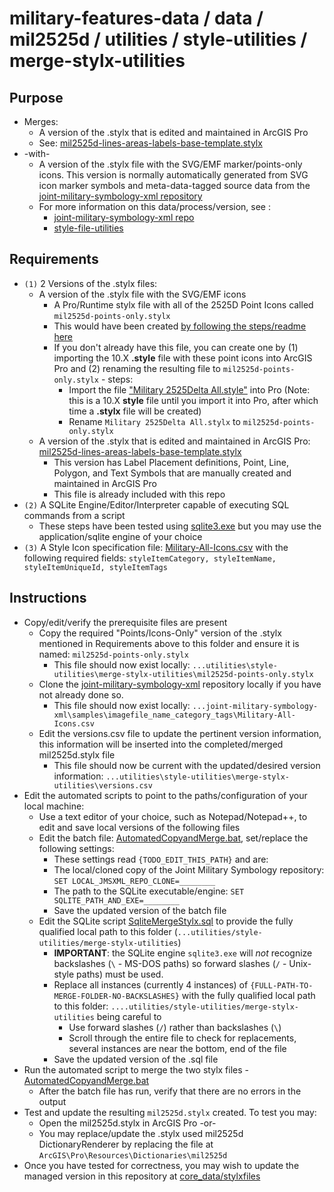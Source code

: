 # military-features-data / data / mil2525d / utilities / style-utilities / merge-stylx-utilities

## Purpose

* Merges:
    * A version of the .stylx that is edited and maintained in ArcGIS Pro
    * See: [mil2525d-lines-areas-labels-base-template.stylx](../../../core_data/stylxfiles/mil2525d-lines-areas-labels-base-template.stylx)
* -with-
    * A version of the .stylx file with the SVG/EMF marker/points-only icons. This version is normally automatically generated from SVG icon marker symbols and meta-data-tagged source data from the [joint-military-symbology-xml repository](https://github.com/Esri/joint-military-symbology-xml)
    * For more information on this data/process/version, see :
        * [joint-military-symbology-xml repo](https://github.com/Esri/joint-military-symbology-xml)
        * [style-file-utilities](../style-file-utilities)

## Requirements

* `(1)` 2 Versions of the .stylx files:
    * A version of the .stylx file with the SVG/EMF icons 
        * A Pro/Runtime stylx file with all of the 2525D Point Icons called `mil2525d-points-only.stylx`
        * This would have been created [by following the steps/readme here](../../utilities)
        * If you don't already have this file, you can create one by (1) importing the 10.X **.style** file with these point icons into ArcGIS Pro and (2) renaming the resulting file to `mil2525d-points-only.stylx` - steps:
            * Import the file ["Military 2525Delta All.style"](../../../core_data/stylefiles/Military%202525Delta%20All.style) into Pro (Note: this is a 10.X **style** file until you import it into Pro, after which time a **.stylx** file will be created)
            * Rename `Military 2525Delta All.stylx` to `mil2525d-points-only.stylx`
    *  A version of the .stylx that is edited and maintained in ArcGIS Pro: [mil2525d-lines-areas-labels-base-template.stylx](../../../core_data/stylxfiles/mil2525d-lines-areas-labels-base-template.stylx)
        *  This version has Label Placement definitions, Point, Line, Polygon, and Text Symbols that are manually created and maintained in ArcGIS Pro
        *  This file is already included with this repo
*  `(2)` A SQLite Engine/Editor/Interpreter capable of executing SQL commands from a script
    *  These steps have been tested using [sqlite3.exe](http://www.sqlite.org/download.html) but you may use the application/sqlite engine of your choice
*  `(3)` A Style Icon specification file: [Military-All-Icons.csv](https://github.com/Esri/joint-military-symbology-xml/blob/master/samples/imagefile_name_category_tags/Military-All-Icons.csv) with the following required fields: `styleItemCategory, styleItemName, styleItemUniqueId, styleItemTags`

## Instructions 

* Copy/edit/verify the prerequisite files are present
    * Copy the required "Points/Icons-Only" version of the .stylx mentioned in Requirements above to this folder and ensure it is named: `mil2525d-points-only.stylx`
        * This file should now exist locally: `...utilities\style-utilities\merge-stylx-utilities\mil2525d-points-only.stylx`
    * Clone the [joint-military-symbology-xml](https://github.com/Esri/joint-military-symbology-xml) repository locally if you have not already done so.
        * This file should now exist locally: `...joint-military-symbology-xml\samples\imagefile_name_category_tags\Military-All-Icons.csv`
    * Edit the versions.csv file to update the pertinent version information, this information will be inserted into the completed/merged mil2525d.stylx file
        * This file should now be current with the updated/desired version information: `...utilities\style-utilities\merge-stylx-utilities\versions.csv`
* Edit the automated scripts to point to the paths/configuration of your local machine:
    * Use a text editor of your choice, such as Notepad/Notepad++, to edit and save local versions of the following files
    * Edit the batch file: [AutomatedCopyandMerge.bat](./AutomatedCopyandMerge.bat), set/replace the following settings:
        * These settings read `{TODO_EDIT_THIS_PATH}` and are:
        * The local/cloned copy of the Joint Military Symbology repository: `SET LOCAL_JMSXML_REPO_CLONE=________`
        * The path to the SQLite executable/engine: `SET SQLITE_PATH_AND_EXE=________`
        * Save the updated version of the batch file
    * Edit the SQLite script [SqliteMergeStylx.sql](./SqliteMergeStylx.sql) to provide the fully qualified local path to this folder (`...utilities/style-utilities/merge-stylx-utilities`) 
        * **IMPORTANT**: the SQLite engine `sqlite3.exe` will *not* recognize backslashes (`\` - MS-DOS paths) so forward slashes (`/` - Unix-style paths) must be used.
        * Replace all instances (currently 4 instances) of `{FULL-PATH-TO-MERGE-FOLDER-NO-BACKSLASHES}` with the fully qualified local path to this folder: `....utilities/style-utilities/merge-stylx-utilities` being careful to
            * Use  forward slashes (`/`) rather than backslashes (`\`)
            * Scroll through the entire file to check for replacements, several instances are near the bottom, end of the file
        * Save the updated version of the .sql file
* Run the automated script to merge the two stylx files - [AutomatedCopyandMerge.bat](./AutomatedCopyandMerge.bat)
    * After the batch file has run, verify that there are no errors in the output
* Test and update the resulting `mil2525d.stylx` created. To test you may:
    * Open the mil2525d.stylx in ArcGIS Pro -or-
    * You may replace/update the .stylx used mil2525d DictionaryRenderer by replacing the file at `ArcGIS\Pro\Resources\Dictionaries\mil2525d`
* Once you have tested for correctness, you may wish to update the managed version in this repository at [core_data/stylxfiles](../../../core_data/stylxfiles)



